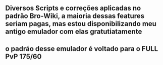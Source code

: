 ## Diversos Scripts e correções aplicadas no padrão Bro-Wiki, a maioria dessas features seriam pagas, mas estou disponibilizando meu antigo emulador com elas gratutiatamente 

## o padráo desse emulador é voltado para o FULL PvP 175/60
